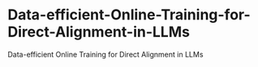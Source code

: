 # Data-efficient-Online-Training-for-Direct-Alignment-in-LLMs
Data-efficient Online Training for Direct Alignment in LLMs
